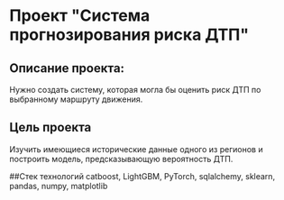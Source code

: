 # Проект "Система прогнозирования риска ДТП"

## Описание проекта: 
Нужно создать систему, которая могла бы оценить риск ДТП по выбранному маршруту движения.

## Цель проекта
Изучить имеющиеся исторические данные одного из регионов и построить модель, предсказывающую вероятность ДТП.

##Стек технологий
catboost, LightGBM, PyTorch, sqlalchemy, sklearn, pandas, numpy, matplotlib